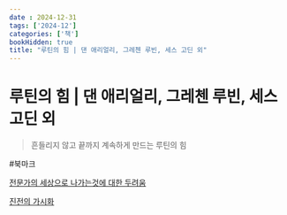```yaml
---
date : 2024-12-31
tags: ['2024-12']
categories: ['책']
bookHidden: true
title: "루틴의 힘 | 댄 애리얼리, 그레첸 루빈, 세스 고딘 외"
---
```


# 루틴의 힘 | 댄 애리얼리, 그레첸 루빈, 세스 고딘 외

> 흔들리지 않고 끝까지 계속하게 만드는 루틴의 힘

#북마크

[전문가의 세상으로 나가는것에 대한 두려움](https://yshghid.github.io/docs/hobby/book/book17)

[진전의 가시화](https://yshghid.github.io/docs/hobby/book/book18)


